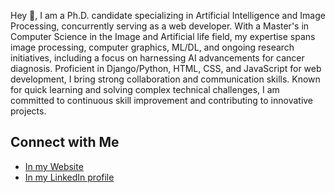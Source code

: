 Hey 👋, I am a Ph.D. candidate specializing in Artificial Intelligence and Image Processing, concurrently serving as a web developer. With a Master's in Computer Science in the Image and Artificial life field, my expertise spans image processing, computer graphics, ML/DL, and ongoing research initiatives, including a focus on harnessing AI advancements for cancer diagnosis. Proficient in Django/Python, HTML, CSS, and JavaScript for web development, I bring strong collaboration and communication skills. Known for quick learning and solving complex technical challenges, I am committed to continuous skill improvement and contributing to innovative projects.

## Connect with Me

- [In my Website](https://www.mywork.nadiaazri.tech/)
- [In my LinkedIn profile](https://www.linkedin.com/in/nadia-azri-b37551199/)


